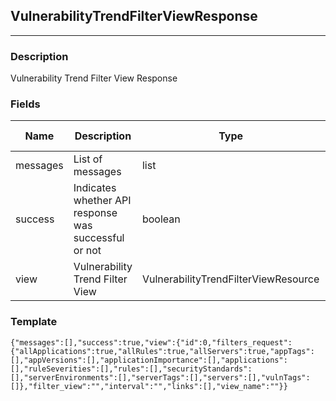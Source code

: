 ## VulnerabilityTrendFilterViewResponse
---
### Description
Vulnerability Trend Filter View Response
### Fields
| Name | Description | Type | Allowed Values | Required |
| ---- | ----------- | ---- | -------------- | -------- |
| messages | List of messages | list |  | false |
| success | Indicates whether API response was successful or not | boolean |  | false |
| view | Vulnerability Trend Filter View | VulnerabilityTrendFilterViewResource |  | false |
### Template
```
{"messages":[],"success":true,"view":{"id":0,"filters_request":{"allApplications":true,"allRules":true,"allServers":true,"appTags":[],"appVersions":[],"applicationImportance":[],"applications":[],"ruleSeverities":[],"rules":[],"securityStandards":[],"serverEnvironments":[],"serverTags":[],"servers":[],"vulnTags":[]},"filter_view":"","interval":"","links":[],"view_name":""}}
```
